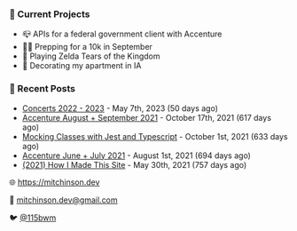 ### 📌 Current Projects
- 📪 APIs for a federal government client with Accenture
- 🏃🏼 Prepping for a 10k in September
- 👾 Playing Zelda Tears of the Kingdom
- 🏡 Decorating my apartment in IA

### 📝 Recent Posts

- [Concerts 2022 - 2023](https://blog.mitchinson.dev/concerts-2023) - May 7th, 2023 (50 days ago)
- [Accenture August + September 2021](https://blog.mitchinson.dev/pillar/aug-sep-21) - October 17th, 2021 (617 days ago)
- [Mocking Classes with Jest and Typescript](https://blog.mitchinson.dev/jest-typescript-mocks) - October 1st, 2021 (633 days ago)
- [Accenture June + July 2021](https://blog.mitchinson.dev/pillar/june-july-21) - August 1st, 2021 (694 days ago)
- [(2021) How I Made This Site](https://blog.mitchinson.dev/About-This-Site) - May 30th, 2021 (757 days ago)

🌐 https://mitchinson.dev

💌 mitchinson.dev@gmail.com

🐦 [@115bwm](https://twitter.com/115bwm)